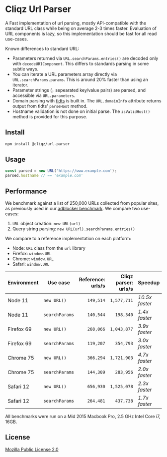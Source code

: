 # Cliqz Url Parser

A Fast implementation of url parsing, mostly API-compatible with the standard URL class while
being on average 2-3 times faster. Evaluation of URL components is lazy, so this implementation
should be fast for all read use-cases.

Known differences to standard URL:
 * Parameters returned via `URL.searchParams.entries()` are decoded only with
   `decodeURIComponent`. This differs to standards parsing in some subtle ways.
 * You can iterate a URL parameters array directly via `URL.searchParams.params`. This is around
   20% faster than using an iterator.
 * Parameter strings (`;` sepearated key/value pairs) are parsed, and accessible via `URL.parameters`.
 * Domain parsing with [tldts](https://github.com/remusao/tldts) is built in. The `URL.domainInfo` attribute returns output from tldts'
   `parseHost` method.
 * Hostname validation is not done on initial parse. The `isValidHost()` method is provided for
   this purpose.

## Install

```bash
npm install @cliqz/url-parser
```

## Usage

```javascript
const parsed = new URL('https://www.example.com');
parsed.hostname // == 'example.com'
```

## Performance

We benchmark against a list of 250,000 URLs collected from popular sites, as previously used in our 
[adblocker benchmark](https://whotracks.me/blog/adblockers_performance_study.html). We compare
two use-cases:
 1. `URL` object creation: `new URL(url)`
 2. Query string parsing: `new URL(url).searchParams.entries()`

We compare to a reference implementation on each platform:
 * Node: `URL` class from the `url` library
 * Firefox: `window.URL`
 * Chrome: `window.URL`
 * Safari: `window.URL`

| Environment | Use case | Reference: urls/s | Cliqz parser: urls/s | Speedup |
| --- | --- | --: | --: | --- |
| Node 11 | `new URL()` | `149,514` | `1,577,711` | _10.5x faster_
| Node 11 | `searchParams` | `140,544` | `198,340` | _1.4x faster_
| Firefox 69 | `new URL()` | `268,066` | `1,043,877` | _3.9x faster_
| Firefox 69 | `searchParams` | `119,207` | `354,793` | _3.0x faster_
| Chrome 75 | `new URL()` | `366,294` | `1,721,903` | _4.7x faster_
| Chrome 75 | `searchParams` | `144,309` | `283,956` | _2.0x faster_
| Safari 12 |  `new URL()` | `656,930` | `1,525,078` | _2.3x faster_
| Safari 12 | `searchParams` | `264,481` | `437,738` | _1.7x faster_

All benchmarks were run on a Mid 2015 Macbook Pro, 2.5 GHz Intel Core i7, 16GB.

## License

[Mozilla Public License 2.0](./LICENSE)